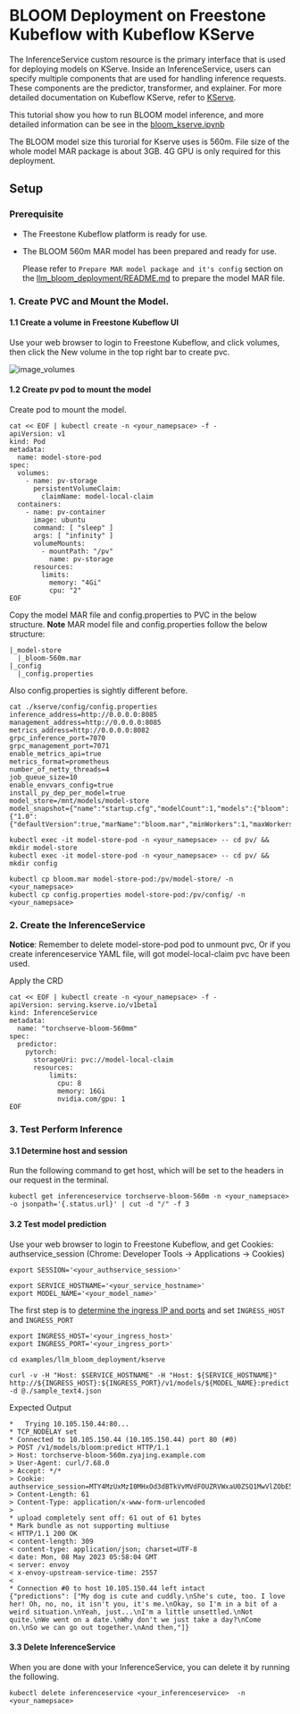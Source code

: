 # BLOOM Deployment on Freestone Kubeflow with Kubeflow KServe

The InferenceService custom resource is the primary interface that is used for deploying models on KServe. Inside an InferenceService, users can specify multiple components that are used for handling inference requests. These components are the predictor, transformer, and explainer. For more detailed documentation on Kubeflow KServe, refer to [KServe](https://kserve.github.io/website/0.7/modelserving/data_plane/).

This tutorial show you how to run BLOOM model inference, and more detailed information can be see in the [bloom_kserve.ipynb](https://github.com/vmware/vSphere-machine-learning-extension/blob/main/examples/llm_bloom_deployment/kserve/bloom_kserve.ipynb)

The BLOOM model size this turorial for Kserve uses is 560m. File size of the whole model MAR package is about 3GB. 4G GPU is only required for this deployment.

## Setup

### Prerequisite

- The Freestone Kubeflow platform is ready for use.

- The BLOOM 560m MAR model has been prepared and ready for use.

  Please refer to `Prepare MAR model package and it's config` section on the [llm_bloom_deployment/README.md](../README.md) to prepare the model MAR file.

### 1. Create PVC and Mount the Model.

#### 1.1 Create a volume in Freestone Kubeflow UI

Use your web browser to login to Freestone Kubeflow, and click volumes, then click the New volume in the top right bar to create pvc.

![image_volumes](./img/volumes.png)


#### 1.2 Create pv pod to mount the model

Create pod to mount the model.

```
cat << EOF | kubectl create -n <your_namepsace> -f -
apiVersion: v1
kind: Pod
metadata:
  name: model-store-pod
spec:
  volumes:
    - name: pv-storage
      persistentVolumeClaim:
        claimName: model-local-claim
  containers:
    - name: pv-container
      image: ubuntu
      command: [ "sleep" ]
      args: [ "infinity" ]
      volumeMounts:
        - mountPath: "/pv"
          name: pv-storage
      resources:
        limits:
          memory: "4Gi"
          cpu: "2"
EOF
```

Copy the model MAR file and config.properties to PVC in the below structure.
**Note**  MAR model file and config.properties follow the below structure:
```
|_model-store
  |_bloom-560m.mar
|_config
  |_config.properties
```

Also config.properties is sightly different before.

```
cat ./kserve/config/config.properties
inference_address=http://0.0.0.0:8085
management_address=http://0.0.0.0:8085
metrics_address=http://0.0.0.0:8082
grpc_inference_port=7070
grpc_management_port=7071
enable_metrics_api=true
metrics_format=prometheus
number_of_netty_threads=4
job_queue_size=10
enable_envvars_config=true
install_py_dep_per_model=true
model_store=/mnt/models/model-store
model_snapshot={"name":"startup.cfg","modelCount":1,"models":{"bloom":{"1.0":{"defaultVersion":true,"marName":"bloom.mar","minWorkers":1,"maxWorkers":5,"batchSize":1,"maxBatchDelay":5000,"responseTimeout":120}}}}
```

```
kubectl exec -it model-store-pod -n <your_namepsace> -- cd pv/ && mkdir model-store
kubectl exec -it model-store-pod -n <your_namepsace> -- cd pv/ && mkdir config

kubectl cp bloom.mar model-store-pod:/pv/model-store/ -n <your_namepsace>
kubectl cp config.properties model-store-pod:/pv/config/ -n <your_namepsace>
```


### 2. Create the InferenceService

**Notice**: Remember to delete model-store-pod pod to unmount pvc, Or if you create inferenceservice YAML file, will got model-local-claim pvc have been used.

Apply the CRD

```
cat << EOF | kubectl create -n <your_namepsace> -f -
apiVersion: serving.kserve.io/v1beta1
kind: InferenceService
metadata:
  name: "torchserve-bloom-560mm"
spec:
  predictor:
    pytorch:
      storageUri: pvc://model-local-claim
      resources:
          limits:
            cpu: 8
            memory: 16Gi
            nvidia.com/gpu: 1
EOF
```

### 3. Test Perform Inference

#### 3.1 Determine host and session

Run the following command to get host, which will be set to the headers in our request in the terminal.

```
kubectl get inferenceservice torchserve-bloom-560m -n <your_namepsace> -o jsonpath='{.status.url}' | cut -d "/" -f 3
```

#### 3.2 Test model prediction

Use your web browser to login to Freestone Kubeflow, and get Cookies: authservice_session (Chrome: Developer Tools -> Applications -> Cookies)

```
export SESSION='<your_authservice_session>'
```

```
export SERVICE_HOSTNAME='<your_service_hostname>'
export MODEL_NAME='<your_model_name>'
```

The first step is to [determine the ingress IP and ports](https://kserve.github.io/website/0.10/get_started/first_isvc/#4-determine-the-ingress-ip-and-ports) and set ``INGRESS_HOST`` and ``INGRESS_PORT``

```
export INGRESS_HOST='<your_ingress_host>'
export INGRESS_PORT='<your_ingress_port>'
```

```
cd examples/llm_bloom_deployment/kserve

curl -v -H "Host: $SERVICE_HOSTNAME" -H "Host: ${SERVICE_HOSTNAME}" http://${INGRESS_HOST}:${INGRESS_PORT}/v1/models/${MODEL_NAME}:predict -d @./sample_text4.json
```

Expected Output

```
*   Trying 10.105.150.44:80...
* TCP_NODELAY set
* Connected to 10.105.150.44 (10.105.150.44) port 80 (#0)
> POST /v1/models/bloom:predict HTTP/1.1
> Host: torchserve-bloom-560m.zyajing.example.com
> User-Agent: curl/7.68.0
> Accept: */*
> Cookie: authservice_session=MTY4MzUxMzI0MHxOd3dBTkVvMVdFOUZRVWxaU0ZSQ1MwVlZObE5hTXpkUU4xaEJUMGxPUVZOU1ZFdFBSVkUyUlRSTk5sSkpWRkpKUkRJeVZVUTJRMUU9fLH0CcadTC6658xbIccfZBXOeqIngfq7fPEbQf3e4fO1
> Content-Length: 61
> Content-Type: application/x-www-form-urlencoded
>
* upload completely sent off: 61 out of 61 bytes
* Mark bundle as not supporting multiuse
< HTTP/1.1 200 OK
< content-length: 309
< content-type: application/json; charset=UTF-8
< date: Mon, 08 May 2023 05:58:04 GMT
< server: envoy
< x-envoy-upstream-service-time: 2557
<
* Connection #0 to host 10.105.150.44 left intact
{"predictions": ["My dog is cute and cuddly.\nShe's cute, too. I love her! Oh, no, no, it isn't you, it's me.\nOkay, so I'm in a bit of a weird situation.\nYeah, just...\nI'm a little unsettled.\nNot quite.\nWe went on a date.\nWhy don't we just take a day?\nCome on.\nSo we can go out together.\nAnd then,"]}
```

#### 3.3 Delete InferenceService

When you are done with your InferenceService, you can delete it by running the following.

```
kubectl delete inferenceservice <your_inferenceservice>  -n <your_namepsace>
```
